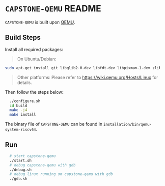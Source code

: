 # `CAPSTONE-QEMU` README

`CAPSTONE-QEMU` is built upon [QEMU](https://github.com/qemu/qemu).

## Build Steps

Install all required packages:

> On Ubuntu/Debian:

```sh
sudo apt-get install git libglib2.0-dev libfdt-dev libpixman-1-dev zlib1g-dev ninja-build
```

> Other platforms: Please refer to https://wiki.qemu.org/Hosts/Linux for details.

Then follow the steps below:

```sh
  ./configure.sh
  cd build
  make -j4
  make install
```

The binary file of `CAPSTONE-QEMU` can be found in `installation/bin/qemu-system-riscv64`.

## Run

```sh
  # start capstone-qemu
  ./start.sh
  # debug capstone-qemu with gdb
  ./debug.sh
  # debug linux running on capstone-qemu with gdb
  ./gdb.sh
```
